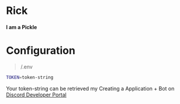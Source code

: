 # Rick
#### I am a Pickle


# Configuration
> /.env
```bash
TOKEN=token-string
```

Your token-string can be retrieved my Creating a Application + Bot on [Discord Developer Portal](https://discordapp.com/developers/applications/)